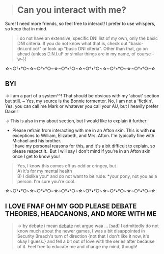 ># Can you interact with me?
Sure! I need more friends, so feel free to interact! I prefer to use whispers, so keep that in mind.
> I do not have an extensive, specific DNI list of my own, only the basic DNI criteria. If you do not know what that is, check out "basic-dni.crd.co/" or look up "basic DNI citeria". Other than that, go on ahead {unless D.N.I.uF or similar things are in my name, of course -w-}!

☆\~○°•°○\~☆\~○°•°○\~☆\~○°•°○\~☆\~○°•°○\~☆\~○°•°○\~☆\~○°•°○\~☆

## BYI

-> I am a part of a system^^! That should be obvious with my 'about' section but still.
~ Yes, my source is the Bonnie tormentor. No, I am not a 'fictkin'. Yes, you can call me Mark or whatever you call your AU, but I heavily prefer Daxel!

-> This is also in my about section, but I would like to explain it further:  
- Please refrain from interacting with me in an Afton skin. This is with **no** exceptions to William, Elizabeth, and Mrs. Afton. I'm typically fine with Michael and his brother.  
I have my personal reasons for this, and it's a bit difficult to explain, so please respect it.. But I will say I don't mind if you're in an Afton skin once I get to know you!
> Yes, I know this comes off as odd or cringey, but  
> A) it's for my mental health  
> B) I dislike you* and do not want to be rude. 
\*your pony, not you as a person. I'm sure you're cool.

☆\~○°•°○\~☆\~○°•°○\~☆\~○°•°○\~☆\~○°•°○\~☆\~○°•°○\~☆\~○°•°○\~☆
## I LOVE FNAF OH MY GOD PLEASE DEBATE THEORIES, HEADCANONS, AND MORE WITH ME
> -> by debate i mean <ins>debate</ins> not argue waa ... [sad]
> I admittedly do not know much about the newer games, I was a bit disappointed in Security Breach's turn of direction {not that I don't like it now, it's okay I guess.} and fell a bit out of love with the series after because of it. Feel free to educate me and change my mind, though!
